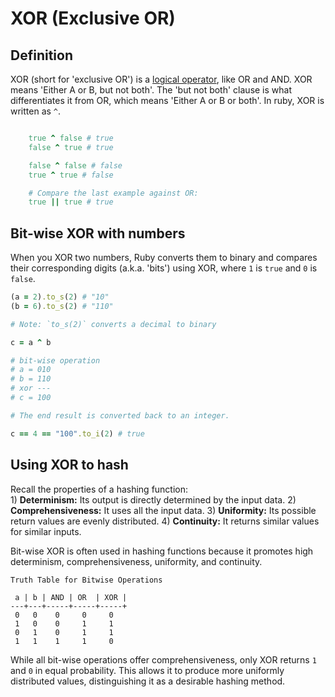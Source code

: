 # XOR (Exclusive OR)

## Definition

XOR (short for 'exclusive OR') is a [logical operator][log-op], like OR and AND.
XOR means 'Either A or B, but not both'. The 'but not both' clause is what
differentiates it from OR, which means 'Either A or B or both'. In ruby, XOR is
written as `^`.

```ruby

	true ^ false # true
	false ^ true # true

	false ^ false # false
	true ^ true # false

	# Compare the last example against OR: 
	true || true # true

```

## Bit-wise XOR with numbers

When you XOR two numbers, Ruby converts them to binary and compares their
corresponding digits (a.k.a. 'bits') using XOR, where `1` is `true` and `0` is
`false`.

```ruby
(a = 2).to_s(2) # "10"
(b = 6).to_s(2) # "110"

# Note: `to_s(2)` converts a decimal to binary

c = a ^ b

# bit-wise operation
# a = 010
# b = 110
# xor ---
# c = 100

# The end result is converted back to an integer.

c == 4 == "100".to_i(2) # true
```

## Using XOR to hash

Recall the properties of a hashing function:  
	1) **Determinism:** Its output is directly determined by the input data.
	2) **Comprehensiveness:** It uses all the input data.
	3) **Uniformity:** Its possible return values are evenly distributed.
	4) **Continuity:** It returns similar values for similar inputs.

Bit-wise XOR is often used in hashing functions because it promotes high
determinism, comprehensiveness, uniformity, and continuity.

```
Truth Table for Bitwise Operations

 a | b | AND | OR  | XOR |
---+---+-----+-----+-----+
 0   0    0     0     0
 1   0    0     1     1
 0   1    0     1     1
 1   1    1     1     0
``` 

While all bit-wise operations offer comprehensiveness, only
XOR returns `1` and `0` in equal probability. This allows it to produce more
uniformly distributed values, distinguishing it as a desirable hashing method.

[truth-tables]: http://lampiweb.com/help/freebasic/TblTruth.html
[log-op]: https://en.wikipedia.org/wiki/Logical_connective